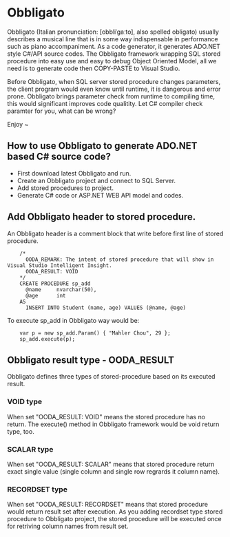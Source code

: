 # Obbligato
Obbligato (Italian pronunciation: [obbliˈɡaːto], also spelled obligato) usually describes a musical line that is in some way indispensable in performance such as piano accompaniment. As a code generator, it generates ADO.NET style C#/API source codes. The Obbligato framework wrapping SQL stored procedure into easy use and easy to debug Object Oriented Model, all we need is to generate code then COPY-PASTE to Visual Studio. 

Before Obbligato, when SQL server stored procedure changes parameters, the client program would even know until runtime, it is dangerous and error prone. Obbligato brings parameter check from runtime to compiling time, this would significant improves code qualitity. Let C# compiler check paramter for you, what can be wrong? 

Enjoy ~ 

## How to use Obbligato to generate ADO.NET based C# source code?
* First download latest Obbligato and run.
* Create an Obbligato project and connect to SQL Server.
* Add stored procedures to project.
* Generate C# code or ASP.NET WEB API model and codes.

## Add Obbligato header to stored procedure.
An Obbligato header is a comment block that write before first line of stored procedure. 
<pre><code>    /* 
      OODA_REMARK: The intent of stored procedure that will show in Visual Studio Intelligent Insight.
      OODA_RESULT: VOID
    */
    CREATE PROCEDURE sp_add
      @name     nvarchar(50),
      @age      int
    AS 
      INSERT INTO Student (name, age) VALUES (@name, @age)
</pre></code>
To execute sp_add in Obbligato way would be: 
<pre><code>    var p = new sp_add.Param() { "Mahler Chou", 29 };
    sp_add.execute(p);
</pre></code>
## Obbligato result type - OODA_RESULT
Obbligato defines three types of stored-procedure based on its executed result. 
### VOID type
When set "OODA_RESULT: VOID" means the stored procedure has no return. The execute() method in Obbligato framework would be void return type, too.
### SCALAR type
When set "OODA_RESULT: SCALAR" means that stored procedure return exact single value (single column and single row regrards it column name).
### RECORDSET type
When set "OODA_RESULT: RECORDSET" means that stored procedure would return result set after execution. As you adding recordset type stored procedure to Obbligato project, the stored procedure will be executed once for retriving column names from result set.
